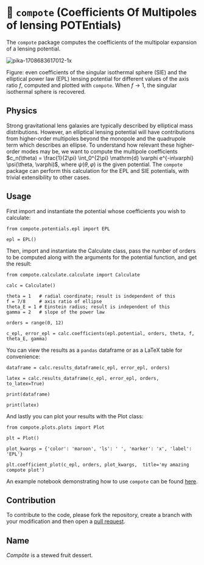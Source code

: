# :strawberry: `compote` (Coefficients Of Multipoles of lensing POTEntials)

The `compote` package computes the coefficients of the multipolar expansion of a lensing potential.

![pika-1708683617012-1x](https://github.com/nataliehogg/compote/assets/32572654/b7c89770-2366-437c-bc94-7f7851da77ee)

Figure: even coefficients of the singular isothermal sphere (SIE) and the elliptical power law (EPL) lensing potential for different values of the axis ratio $f$, computed and plotted with `compote`. When $f\rightarrow 1$, the singular isothermal sphere is recovered.

## Physics

Strong gravitational lens galaxies are typically described by elliptical mass distributions. However, an elliptical lensing potential will have contributions from higher-order multipoles beyond the monopole and the quadrupole term which describes an ellipse. To understand how relevant these higher-order modes may be, we want to compute the multipole coefficients
$c_n(\theta) = \frac{1}{2\pi} \int_0^{2\pi} \mathrm{d} \varphi e^{-in\varphi} \psi(\theta, \varphi)$, where $\psi(\theta, \varphi)$ is the given potential. The `compote` package can perform this calculation for the EPL and SIE potentials, with trivial extensibility to other cases.

## Usage

First import and instantiate the potential whose coefficients you wish to calculate:
```
from compote.potentials.epl import EPL

epl = EPL()
```

Then, import and instantiate the Calculate class, pass the number of orders to be computed along with the arguments for the potential function, and get the result:
```
from compote.calculate.calculate import Calculate

calc = Calculate()

theta = 1   # radial coordinate; result is independent of this
f = 7/8     # axis ratio of ellipse
theta_E = 1 # Einstein radius; result is independent of this
gamma = 2   # slope of the power law

orders = range(0, 12)

c_epl, error_epl = calc.coefficients(epl.potential, orders, theta, f, theta_E, gamma)
```

You can view the results as a `pandas` dataframe or as a LaTeX table for convenience:
```
dataframe = calc.results_dataframe(c_epl, error_epl, orders)

latex = calc.results_dataframe(c_epl, error_epl, orders, to_latex=True)

print(dataframe)

print(latex)
```

And lastly you can plot your results with the Plot class:
```
from compote.plots.plots import Plot

plt = Plot()

plot_kwargs = {'color': 'maroon', 'ls': ' ', 'marker': 'x', 'label': 'EPL'}

plt.coefficient_plot(c_epl, orders, plot_kwargs,  title='my amazing compote plot')
```

An example notebook demonstrating how to use `compote` can be found [here](https://github.com/nataliehogg/compote/blob/main/example_notebook.ipynb).

## Contribution

To contribute to the code, please fork the repository, create a branch with your modification and then open a [pull request](https://github.com/nataliehogg/compote/pulls).

## Name
*Compôte* is a stewed fruit dessert.

